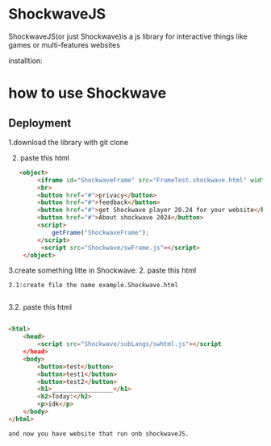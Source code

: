 # ShockwaveJS

ShockwaveJS(or just Shockwave)is a js library for interactive things like games or multi-features websites

installtion:




# how to use Shockwave

## Deployment

1.download the library with git clone

2. paste this html
```html
   <object>
        <iframe id="ShockwaveFrame" src="FrameTest.shockwave.html" width="550" height="400"></iframe>
        <br>
        <button href="#">privacy</button>
        <button href="#">feedback</button>
        <button href="#">get Shockwave player 20.24 for your website</button>
        <button href="#">About shockwave 2024</button>
        <script>
            getFrame("ShockwaveFrame");
        </script>
         <script src="Shockwave/swFrame.js"></script>
    </object>
```

3.create something litte in Shockwave:
2. paste this html
```
3.1:create file the name example.Shockwave.html


```
3.2. paste this html
```html

<html>
    <head>
        <script src="Shockwave/subLangs/swhtml.js"></script
    </head>
    <body>
        <button>test</button>
        <button>test1</button>
        <button>test2</button>
        <h1>_________________</h1>
        <h2>Today:</h2>
        <p>idk</p>
    </body>
</html>
```
```
and now you have website that run onb shockwaveJS.


